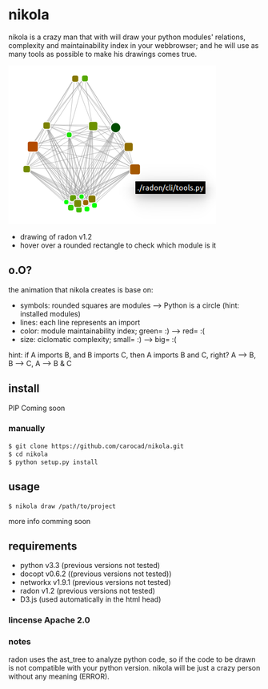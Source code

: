 # nikola
nikola is a crazy man that with will draw your python modules' relations, complexity and maintainability index in your webbrowser; and he will use as many tools as possible to make his drawings comes true.

![alt tag](radon_art.png)
- drawing of radon v1.2
- hover over a rounded rectangle to check which module is it

## o.O?
the animation that nikola creates is base on:
* symbols: rounded squares are modules --> Python is a circle (hint: installed modules)
* lines: each line represents an import
* color: module maintainability index; green= :) --> red= :(
* size: ciclomatic complexity; small= :) --> big= :(

hint: if A imports B, and B imports C, then A imports B and C, right? 
        A --> B, B --> C, A --> B & C

## install
PIP Coming soon
### manually
```
$ git clone https://github.com/carocad/nikola.git
$ cd nikola
$ python setup.py install
```
## usage
```
$ nikola draw /path/to/project
```
more info comming soon

## requirements
* python v3.3 (previous versions not tested)
* docopt v0.6.2 ((previous versions not tested))
* networkx v1.9.1 (previous versions not tested)
* radon v1.2 (previous versions not tested)
* D3.js (used automatically in the html head)

### lincense Apache 2.0

### notes
radon uses the ast_tree to analyze python code, so if the code to be drawn is not compatible with your python version. nikola will be just a crazy person without any meaning (ERROR).

